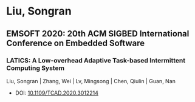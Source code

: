 # Liu, Songran

## EMSOFT 2020: 20th ACM SIGBED International Conference on Embedded Software

### LATICS: A Low-overhead Adaptive Task-based Intermittent Computing System
Liu, Songran | Zhang, Wei | Lv, Mingsong | Chen, Qiulin | Guan, Nan
* DOI: [10.1109/TCAD.2020.3012214](https://doi.org/10.1109/TCAD.2020.3012214)

